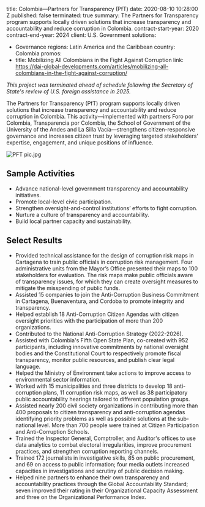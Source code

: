 
title: Colombia—Partners for Transparency (PfT)
date: 2020-08-10 10:28:00 Z
published: false
terminated: true
summary: The Partners for Transparency program supports locally driven solutions that
  increase transparency and accountability and reduce corruption in Colombia.
contract-start-year: 2020
contract-end-year: 2024
client: U.S. Government
solutions:
- Governance
regions: Latin America and the Caribbean
country: Colombia
promos:
- title: Mobilizing All Colombians in the Fight Against Corruption
  link: https://dai-global-developments.com/articles/mobilizing-all-colombians-in-the-fight-against-corruption/


<aside><em>This project was terminated ahead of schedule following the Secretary of State's review of U.S. foreign assistance in 2025.</em></aside>

The Partners for Transparency (PfT) program supports locally driven solutions that increase transparency and accountability and reduce corruption in Colombia. This activity—implemented with partners Foro por Colombia, Transparencia por Colombia, the School of Government of the University of the Andes and La Silla Vacía—strengthens citizen-responsive governance and increases citizen trust by leveraging targeted stakeholders’ expertise, engagement, and unique positions of influence.

![PFT pic.jpg](/uploads/PFT%20pic.jpg)

## Sample Activities

* Advance national-level government transparency and accountability initiatives.
* Promote local-level civic participation.
* Strengthen oversight-and-control institutions’ efforts to fight corruption.
* Nurture a culture of transparency and accountability.
* Build local partner capacity and sustainability.

## Select Results

* Provided technical assistance for the design of corruption risk maps in Cartagena to train public officials in corruption risk management. Four administrative units from the Mayor’s Office presented their maps to 100 stakeholders for evaluation. The risk maps make public officials aware of transparency issues, for which they can create oversight measures to mitigate the misspending of public funds.
* Assisted 15 companies to join the Anti-Corruption Business Commitment in Cartagena, Buenaventura, and Cordoba to promote integrity and transparency.
* Helped establish 18 Anti-Corruption Citizen Agendas with citizen oversight priorities with the participation of more than 200 organizations.
* Contributed to the National Anti-Corruption Strategy (2022-2026).
* Assisted with Colombia's Fifth Open State Plan, co-created with 952 participants, including innovative commitments by national oversight bodies and the Constitutional Court to respectively promote fiscal transparency, monitor public resources, and publish clear legal language.
* Helped the Ministry of Environment take actions to improve access to environmental sector information.
* Worked with 15 municipalities and three districts to develop 18 anti-corruption plans, 11 corruption risk maps, as well as 38 participatory public accountability hearings tailored to different population groups.
* Assisted nearly 200 civil society organizations in contributing more than 400 proposals to citizen transparency and anti-corruption agendas identifying priority problems as well as possible solutions at the sub-national level. More than 700 people were trained at Citizen Participation and Anti-Corruption Schools.
* Trained the Inspector General, Comptroller, and Auditor's offices to use data analytics to combat electoral irregularities, improve procurement practices, and strengthen corruption reporting channels.
* Trained 172 journalists in investigative skills, 85 on public procurement, and 69 on access to public information; four media outlets increased capacities in investigations and scrutiny of public decision making.
* Helped nine partners to enhance their own transparency and accountability practices through the Global Accountability Standard; seven improved their rating in their Organizational Capacity Assessment and three on the Organizational Performance Index.
